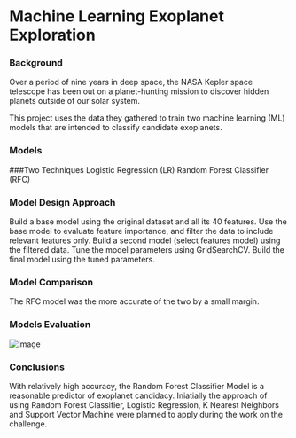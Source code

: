 # Machine Learning Exoplanet Exploration



### Background
Over a period of nine years in deep space, the NASA Kepler space telescope has been out on a planet-hunting mission to discover hidden planets outside of our solar system.

This project uses the data they gathered to train two machine learning (ML) models that are intended to classify candidate exoplanets.


### Models
###Two Techniques
Logistic Regression (LR)
Random Forest Classifier (RFC)



### Model Design Approach
Build a base model using the original dataset and all its 40 features.
Use the base model to evaluate feature importance, and filter the data to include relevant features only.
Build a second model (select features model) using the filtered data.
Tune the model parameters using GridSearchCV.
Build the final model using the tuned parameters.


### Model Comparison
The RFC model was the more accurate of the two by a small margin.

### Models Evaluation
![image](https://user-images.githubusercontent.com/68763904/119240476-98a2c700-bb04-11eb-916f-ed95d6fef8a6.png)


### Conclusions
With relatively high accuracy, the Random Forest Classifier Model  is  a reasonable predictor of exoplanet candidacy. 
Iniatially the approach of using Random Forest Classifier, Logistic Regression, K Nearest Neighbors and Support Vector Machine were planned to apply during the work on the challenge.  
